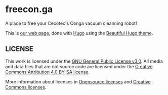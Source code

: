 # freecon.ga

A place to free your Cecotec's Conga vacuum cleanning robot!

This is [our web page](https://freeconga.github.io/web/), done with [Hugo](https://gohugo.io/) using
the [Beautiful Hugo theme](https://github.com/halogenica/beautifulhugo).

## LICENSE

This work is licensed under the [GNU General Public License v3.0](LICENSE-GPLV30). All media and data files that are not source code are licensed under the [Creative Commons Attribution 4.0 BY-SA license](LICENSE-CCBYSA40).

More information about licenses in [Opensource licenses](https://opensource.org/licenses/) and [Creative Commons licenses](https://creativecommons.org/licenses/).
